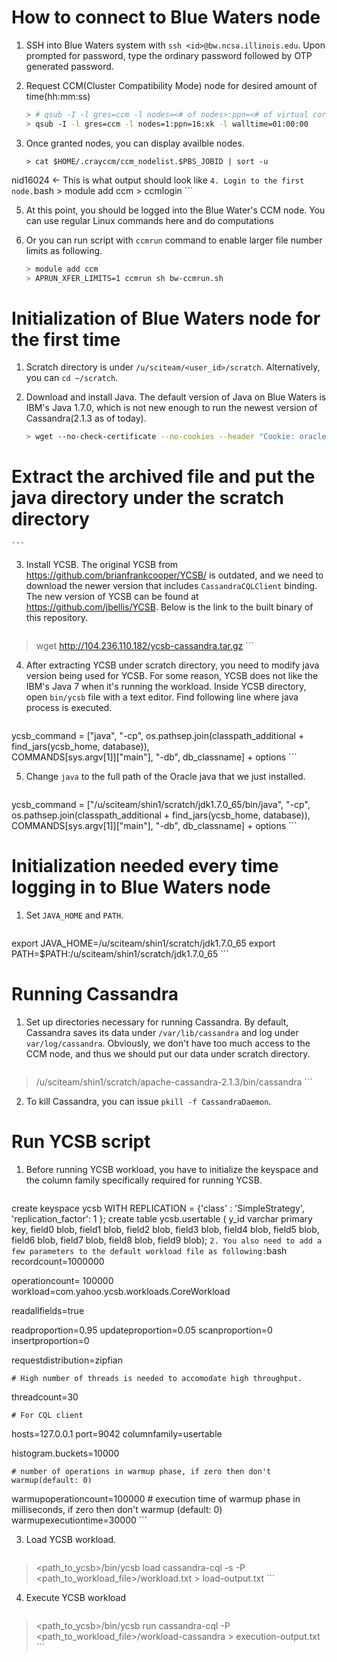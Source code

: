# How to connect to Blue Waters node

1. SSH into Blue Waters system with `ssh <id>@bw.ncsa.illinois.edu`. Upon prompted for password, type the ordinary password followed by OTP generated password.

2. Request CCM(Cluster Compatibility Mode) node for desired amount of time(hh:mm:ss)
    ```bash
    > # qsub -I -l gres=ccm -l nodes=<# of nodes>:ppn=<# of virtual cores per node;16 or 32>:<type of node; xk or xe> -l walltime=01:00:00
    > qsub -I -l gres=ccm -l nodes=1:ppn=16:xk -l walltime=01:00:00
    ```

3. Once granted nodes, you can display availble nodes.
    ```
    > cat $HOME/.crayccm/ccm_nodelist.$PBS_JOBID | sort -u
nid16024   <- This is what output should look like
    ```
4. Login to the first node.
    ```bash
    > module add ccm
    > ccmlogin
    ```

5. At this point, you should be logged into the Blue Water's CCM node. You can use regular Linux commands here and do computations

6. Or you can run script with `ccmrun` command to enable larger file number limits as following.
    ```bash
    > module add ccm
    > APRUN_XFER_LIMITS=1 ccmrun sh bw-ccmrun.sh
    ```

# Initialization of Blue Waters node for the first time

1. Scratch directory is under `/u/sciteam/<user_id>/scratch`. Alternatively, you can `cd ~/scratch`.

2. Download and install Java. The default version of Java on Blue Waters is IBM's Java 1.7.0, which is not new enough to run the newest version of Cassandra(2.1.3 as of today).
    ```bash
    > wget --no-check-certificate --no-cookies --header "Cookie: oraclelicense=accept-securebackup-cookie" http://download.oracle.com/otn-pub/java/jdk/7u65-b17/jdk-7u65-linux-x64.tar.gz

 # Extract the archived file and put the java directory under the scratch directory
    ```

3. Install YCSB. The original YCSB from https://github.com/brianfrankcooper/YCSB/ is outdated, and we need to download the newer version that includes `CassandraCQLClient` binding. The new version of YCSB can be found at https://github.com/jbellis/YCSB. Below is the link to the built binary of this repository.
    ```bash
> wget http://104.236.110.182/ycsb-cassandra.tar.gz
    ```

4. After extracting YCSB under scratch directory, you need to modify java version being used for YCSB. For some reason, YCSB does not like the IBM's Java 7 when it's running the workload. Inside YCSB directory, open `bin/ycsb` file with a text editor. Find following line where java process is executed.
    ```python
ycsb_command = ["java", "-cp", os.pathsep.join(classpath_additional + find_jars(ycsb_home, database)), \
                COMMANDS[sys.argv[1]]["main"], "-db", db_classname] + options
    ```

5. Change `java` to the full path of the Oracle java that we just installed.
    ```python
ycsb_command = ["/u/sciteam/shin1/scratch/jdk1.7.0_65/bin/java", "-cp", os.pathsep.join(classpath_additional + find_jars(ycsb_home, database)), \
                COMMANDS[sys.argv[1]]["main"], "-db", db_classname] + options
    ```

# Initialization needed every time logging in to Blue Waters node

1. Set `JAVA_HOME` and `PATH`.

    ```bash
export JAVA_HOME=/u/sciteam/shin1/scratch/jdk1.7.0_65
export PATH=$PATH:/u/sciteam/shin1/scratch/jdk1.7.0_65
    ```

# Running Cassandra

 1. Set up directories necessary for running Cassandra. By default, Cassandra saves its data under `/var/lib/cassandra` and log under `var/log/cassandra`. Obviously, we don't have too much access to the CCM node, and thus we should put our data under scratch directory.
 
    ```bash
> /u/sciteam/shin1/scratch/apache-cassandra-2.1.3/bin/cassandra
    ```
 2. To kill Cassandra, you can issue `pkill -f CassandraDaemon`.

# Run YCSB script

1. Before running YCSB workload, you have to initialize the keyspace and the column family specifically required for running YCSB.

    ```
create keyspace ycsb WITH REPLICATION = {'class' : 'SimpleStrategy', 'replication_factor': 1 };
create table ycsb.usertable (
    y_id varchar primary key,
    field0 blob,
    field1 blob,
    field2 blob,
    field3 blob,
    field4 blob,
    field5 blob,
    field6 blob,
    field7 blob,
    field8 blob,
    field9 blob);
    ```
2. You also need to add a few parameters to the default workload file as following:
    ```bash
recordcount=1000000

operationcount= 100000
workload=com.yahoo.ycsb.workloads.CoreWorkload

readallfields=true

readproportion=0.95
updateproportion=0.05
scanproportion=0
insertproportion=0

requestdistribution=zipfian

    # High number of threads is needed to accomodate high throughput.
threadcount=30

    # For CQL client
hosts=127.0.0.1
port=9042
columnfamily=usertable

histogram.buckets=10000

    # number of operations in warmup phase, if zero then don't warmup(default: 0)
warmupoperationcount=100000
    # execution time of warmup phase in milliseconds, if zero then don't warmup (default: 0)
warmupexecutiontime=30000
    ```

3. Load YCSB workload.
    ```bash
> <path_to_ycsb>/bin/ycsb load cassandra-cql -s -P <path_to_workload_file>/workload.txt > load-output.txt
    ```

4. Execute YCSB workload
    ```bash
> <path_to_ycsb>/bin/ycsb run cassandra-cql -P <path_to_workload_file>/workload-cassandra > execution-output.txt
    ```


